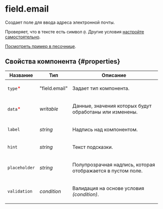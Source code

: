 # field.email

Создает поле для ввода адреса электронной почты.

Проверяет, что в тексте есть символ `@`. Другие условия [настройте самостоятельно](../best-practices/conditions.dita).

[Посмотреть пример в песочнице](https://clck.ru/RYXrb).

## Свойства компонента {#properties}

| Название                                 | Тип           | Описание                                                           |
| ---------------------------------------- | ------------- | ------------------------------------------------------------------ |
| `type`<span style="color: red">\*</span> | "field.email" | <p>Задает тип компонента.</p>                                      |
| `data`<span style="color: red">\*</span> | _writable_    | <p>Данные, значения которых будут обработаны или изменены.</p>     |
| `label`                                  | _string_      | <p>Надпись над компонентом.</p>                                    |
| `hint`                                   | _string_      | <p>Текст подсказки.</p>                                            |
| `placeholder`                            | _string_      | <p>Полупрозрачная надпись, которая отображается в пустом поле.</p> |
| `validation`                             | _condition_   | <p>Валидация на основе условия <em>(condition)</em>.</p>           |

